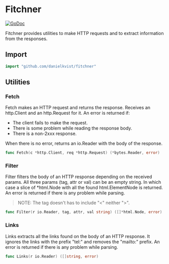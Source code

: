 # Fitchner

[![GoDoc](https://godoc.org/github.com/danielkvist/fitchner?status.svg)](https://godoc.org/github.com/danielkvist/fitchner)

Fitchner provides utilities to make HTTP requests and to extract information from the responses.

## Import

```go
import "github.com/danielkvist/fitchner"
```

## Utilities

### Fetch

Fetch makes an HTTP request and returns the response.
Receives an http.Client and an http.Request for it.
An error is returned if:

- The client fails to make the request.
- There is some problem while reading the response body.
- There is a non-2xxx response.

When there is no error, returns an io.Reader with the body of the response.

```go
func Fetch(c *http.Client, req *http.Request) (*bytes.Reader, error)
```

### Filter

Filter filters the body of an HTTP response depending on the received params.
All three params (tag, attr or val) can be an empty string. In which case a
slice of \*html.Node with all the found html.ElementNode is returned.
An error is returned if there is any problem while parsing.

> NOTE: The tag doesn't has to include "<" neither ">".

```go
func Filter(r io.Reader, tag, attr, val string) ([]*html.Node, error)
```

### Links

Links extracts all the links found on the body of an HTTP response.
It ignores the links with the prefix "tel:" and removes the "mailto:" prefix.
An error is returned if there is any problem while parsing.

```go
func Links(r io.Reader) ([]string, error)
```
